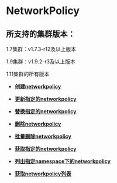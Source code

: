 # NetworkPolicy<a name="cce_02_0275"></a>

## 所支持的集群版本：<a name="section7301649122610"></a>

1.7集群：v1.7.3-r12及以上版本

1.9集群：v1.9.2-r3及以上版本

1.11集群的所有版本

-   **[创建networkpolicy](创建networkpolicy.md)**  

-   **[更新指定的networkpolicy](更新指定的networkpolicy.md)**  

-   **[替换指定的networkpolicy](替换指定的networkpolicy.md)**  

-   **[删除networkpolicy](删除networkpolicy.md)**  

-   **[批量删除networkpolicy](批量删除networkpolicy.md)**  

-   **[获取指定的networkpolicy](获取指定的networkpolicy.md)**  

-   **[列出指定namespace下的networkpolicy](列出指定namespace下的networkpolicy.md)**  

-   **[获取networkpolicy列表](获取networkpolicy列表.md)**  


